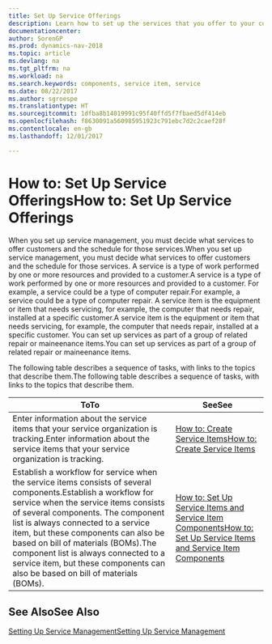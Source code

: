 ```yaml
---
title: Set Up Service Offerings
description: Learn how to set up the services that you offer to your customers.
documentationcenter: 
author: SorenGP
ms.prod: dynamics-nav-2018
ms.topic: article
ms.devlang: na
ms.tgt_pltfrm: na
ms.workload: na
ms.search.keywords: components, service item, service
ms.date: 08/22/2017
ms.author: sgroespe
ms.translationtype: HT
ms.sourcegitcommit: 1dfba8b14019991c95f40ffd5f7fbaed5df414eb
ms.openlocfilehash: f8630091a560985951923c791ebc7d2c2caef28f
ms.contentlocale: en-gb
ms.lasthandoff: 12/01/2017

---
```


# <a name="how-to-set-up-service-offerings"></a><span data-ttu-id="082fe-103">How to: Set Up Service Offerings</span><span class="sxs-lookup"><span data-stu-id="082fe-103">How to: Set Up Service Offerings</span></span>
<span data-ttu-id="082fe-104">When you set up service management, you must decide what services to offer customers and the schedule for those services.</span><span class="sxs-lookup"><span data-stu-id="082fe-104">When you set up service management, you must decide what services to offer customers and the schedule for those services.</span></span> <span data-ttu-id="082fe-105">A service is a type of work performed by one or more resources and provided to a customer.</span><span class="sxs-lookup"><span data-stu-id="082fe-105">A service is a type of work performed by one or more resources and provided to a customer.</span></span> <span data-ttu-id="082fe-106">For example, a service could be a type of computer repair.</span><span class="sxs-lookup"><span data-stu-id="082fe-106">For example, a service could be a type of computer repair.</span></span> <span data-ttu-id="082fe-107">A service item is the equipment or item that needs servicing, for example, the computer that needs repair, installed at a specific customer.</span><span class="sxs-lookup"><span data-stu-id="082fe-107">A service item is the equipment or item that needs servicing, for example, the computer that needs repair, installed at a specific customer.</span></span> <span data-ttu-id="082fe-108">You can set up services as part of a group of related repair or maineenance items.</span><span class="sxs-lookup"><span data-stu-id="082fe-108">You can set up services as part of a group of related repair or maineenance items.</span></span>  
  
<span data-ttu-id="082fe-109">The following table describes a sequence of tasks, with links to the topics that describe them.</span><span class="sxs-lookup"><span data-stu-id="082fe-109">The following table describes a sequence of tasks, with links to the topics that describe them.</span></span>  
  
|<span data-ttu-id="082fe-110">**To**</span><span class="sxs-lookup"><span data-stu-id="082fe-110">**To**</span></span>|<span data-ttu-id="082fe-111">**See**</span><span class="sxs-lookup"><span data-stu-id="082fe-111">**See**</span></span>|  
|------------|-------------|  
|<span data-ttu-id="082fe-112">Enter information about the service items that your service organization is tracking.</span><span class="sxs-lookup"><span data-stu-id="082fe-112">Enter information about the service items that your service organization is tracking.</span></span>|[<span data-ttu-id="082fe-113">How to: Create Service Items</span><span class="sxs-lookup"><span data-stu-id="082fe-113">How to: Create Service Items</span></span>](service-how-to-create-service-items.md)|  
|<span data-ttu-id="082fe-114">Establish a workflow for service when the service items consists of several components.</span><span class="sxs-lookup"><span data-stu-id="082fe-114">Establish a workflow for service when the service items consists of several components.</span></span> <span data-ttu-id="082fe-115">The component list is always connected to a service item, but these components can also be based on bill of materials (BOMs).</span><span class="sxs-lookup"><span data-stu-id="082fe-115">The component list is always connected to a service item, but these components can also be based on bill of materials (BOMs).</span></span>|[<span data-ttu-id="082fe-116">How to: Set Up Service Items and Service Item Components</span><span class="sxs-lookup"><span data-stu-id="082fe-116">How to: Set Up Service Items and Service Item Components</span></span>](service-how-setup-service-items.md)|  
  
## <a name="see-also"></a><span data-ttu-id="082fe-117">See Also</span><span class="sxs-lookup"><span data-stu-id="082fe-117">See Also</span></span>  
[<span data-ttu-id="082fe-118">Setting Up Service Management</span><span class="sxs-lookup"><span data-stu-id="082fe-118">Setting Up Service Management</span></span>](service-setup-service.md)   
